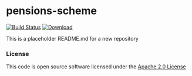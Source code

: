 # pensions-scheme

[![Build Status](https://travis-ci.org/hmrc/pensions-scheme.svg)](https://travis-ci.org/hmrc/pensions-scheme) [ ![Download](https://api.bintray.com/packages/hmrc/releases/pensions-scheme/images/download.svg) ](https://bintray.com/hmrc/releases/pensions-scheme/_latestVersion)


This is a placeholder README.md for a new repository 


### License

This code is open source software licensed under the [Apache 2.0 License]("http://www.apache.org/licenses/LICENSE-2.0.html")


